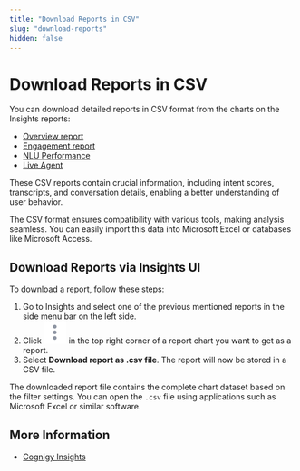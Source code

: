 ```yaml
---
title: "Download Reports in CSV" 
slug: "download-reports" 
hidden: false 
---
```


# Download Reports in CSV

You can download detailed reports in CSV format from the charts on the Insights reports:

- [Overview report](reports/overview.md)
- [Engagement report](reports/engagement.md)
- [NLU Performance](reports/nlu-performance.md)
- [Live Agent](reports/live-agent.md)

These CSV reports contain crucial information, including intent scores, transcripts, and conversation details, enabling a better understanding of user behavior.

The CSV format ensures compatibility with various tools, making analysis seamless.
You can easily import this data into Microsoft Excel or databases like Microsoft Access.

## Download Reports via Insights UI

To download a report, follow these steps:

1. Go to Insights and select one of the previous mentioned reports in the side menu bar on the left side.
2. Click ![vertical ellipsis](../_assets/icons/vertical-ellipsis.svg) in the top right corner of a report chart you want to get as a report. 
3. Select **Download report as .csv file**. The report will now be stored in a CSV file.

The downloaded report file contains the complete chart dataset based on the filter settings. You can open the `.csv` file using applications such as Microsoft Excel or similar software.

## More Information

- [Cognigy Insights](overview.md)